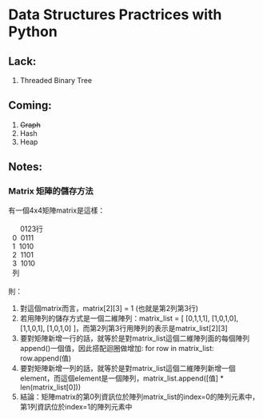 # Data Structures Practrices with Python #

## Lack:  ##

1. Threaded Binary Tree

## Coming: ##

1. ~~Graph~~
2. Hash
3. Heap

## Notes: ##

### Matrix 矩陣的儲存方法 ###

有一個4x4矩陣matrix是這樣：<br><br>
&nbsp;&nbsp;&nbsp;&nbsp;&nbsp;&nbsp;0123行<br>
&nbsp;&nbsp;0&nbsp;&nbsp;0111<br>
&nbsp;&nbsp;1&nbsp;&nbsp;1010<br>
&nbsp;&nbsp;2&nbsp;&nbsp;1101<br>
&nbsp;&nbsp;3&nbsp;&nbsp;1010<br>
&nbsp;&nbsp;列<br><br>
則：
1. 對這個matrix而言，matrix[2][3] = 1 (也就是第2列第3行)
2. 若用陣列的儲存方式是一個二維陣列：matrix_list = [ [0,1,1,1], [1,0,1,0], [1,1,0,1], [1,0,1,0] ]，而第2列第3行用陣列的表示是matrix_list[2][3]
3. 要對矩陣新增一行的話，就等於是對matrix_list這個二維陣列面的每個陣列append()一個值，因此搭配迴圈做增加: for row in matrix_list: row.append(值)
4. 要對矩陣新增一列的話，就等於是對matrix_list這個二維陣列新增一個element，而這個element是一個陣列，matrix_list.append([值] * len(matrix_list[0]))
5. 結論：矩陣matrix的第0列資訊位於陣列matrix_list的index=0的陣列元素中，第1列資訊位於index=1的陣列元素中 

